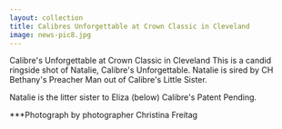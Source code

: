 ```yaml
---
layout: collection
title: Calibres Unforgettable at Crown Classic in Cleveland
image: news-pic8.jpg
---
```

Calibre's Unforgettable at Crown Classic in Cleveland
 This is a candid ringside shot of Natalie, Calibre's Unforgettable. Natalie is sired by CH Bethany's Preacher Man out of Calibre's Little Sister. 
 
 Natalie is the litter sister to Eliza (below) Calibre's Patent Pending.
 
 
 
 ***Photograph by photographer Christina Freitag
